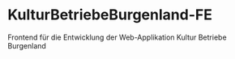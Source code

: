 # KulturBetriebeBurgenland-FE

Frontend für die Entwicklung der Web-Applikation Kultur Betriebe Burgenland
